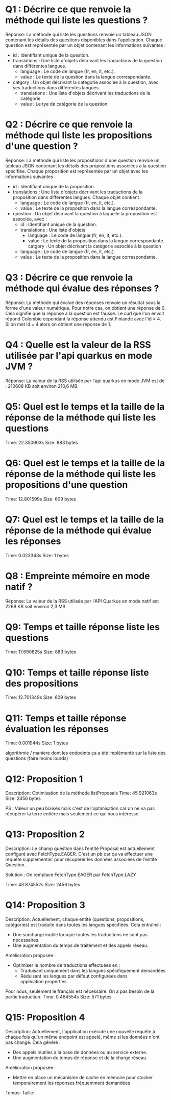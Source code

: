 # Q1 : Décrire ce que renvoie la méthode qui liste les questions ?
Réponse:
La méthode qui liste les questions renvoie un tableau JSON contenant les détails des questions disponibles dans l'application. Chaque question est représentée par un objet contenant les informations suivantes :

- id : Identifiant unique de la question.
- translations : Une liste d'objets décrivant les traductions de la question dans différentes langues. 
    - language : Le code de langue (fr, en, it, etc.).
    - value : Le texte de la question dans la langue correspondante.
- catgory : Un objet décrivant la catégorie associée à la question, avec ses traductions dans différentes langues. 
    - translations : Une liste d'objets décrivant les traductions de la catégorie
    - value : Le tye de catégorie de la question

# Q2 : Décrire ce que renvoie la méthode qui liste les propositions d'une question ?
Réponse:
La méthode qui liste les propositions d'une question renvoie un tableau JSON contenant les détails des propositions associées à la question spécifiée. Chaque proposition est représentée par un objet avec les informations suivantes :

- id : Identifiant unique de la proposition.
- translations : Une liste d'objets décrivant les traductions de la proposition dans différentes langues. Chaque objet contient :
    - language : Le code de langue (fr, en, it, etc.).
    - value : Le texte de la proposition dans la langue correspondante.
- question : Un objet décrivant la question à laquelle la proposition est associée, avec :
    - id : Identifiant unique de la question.
    - translations : Une liste d'objets
        - language : Le code de langue (fr, en, it, etc.).
        - value : Le texte de la proposition dans la langue correspondante.
catgory : Un objet décrivant la catégorie associée à la question
    - language : Le code de langue (fr, en, it, etc.).
    - value : Le texte de la proposition dans la langue correspondante.

# Q3 : Décrire ce que renvoie la méthode qui évalue des réponses ?
Réponse:
La méthode qui évalue des réponses renvoie un résultat sous la forme d'une valeur numérique.
Pour notre cas, on obtient une réponse de 0. Cela signifie que la réponse à la question est fausse.
Le curl que l'on envoit répond Colombie cependant la réponse attendu est Finlande avec l'id = 4. Si on met id = 4 alors on obtient une réponse de 1.

# Q4 : Quelle est la valeur de la RSS utilisée par l'api quarkus en mode JVM ?
Réponse:
La valeur de la RSS utilisée par l'api quarkus en mode JVM est de : 210608 KB soit environ 210,6 MB.

# Q5: Quel est le temps et la taille de la réponse  de la méthode qui liste les questions
Time: 22.350903s
Size: 883 bytes

# Q6: Quel est le temps et la taille de la réponse  de la méthode qui liste les propositions d'une question
Time: 12.801599s
Size: 609 bytes

# Q7: Quel est le temps et la taille de la réponse  de la méthode qui évalue les réponses
Time: 0.023343s
Size: 1 bytes

# Q8 : Empreinte mémoire en mode natif ?
Réponse:
La valeur de la RSS utilisée par l'API Quarkus en mode natif est 2268 KB soit environ 2,3 MB

# Q9: Temps et  taille  réponse   liste les questions
Time: 17.690825s
Size: 883 bytes

# Q10: Temps et  taille  réponse  liste des propositions
Time: 12.701349s
Size: 609 bytes

# Q11: Temps et  taille  réponse  évaluation les réponses
Time: 0.001944s
Size: 1 bytes

algorithmie / maniere dont les endpoints ça a été implémenté sur la liste des questions (faire moins lourds)

# Q12:  Proposition 1
Description: Optimisation de la méthode listProposals
Time: 45.921063s
Size: 2456 bytes

PS : Valeur un peu biaisés mais c'est de l'optimisation car on ne va pas récupérer la terre entière mais seulement ce qui nous intéresse.

# Q13:  Proposition 2
Description: Le champ question dans l’entité Proposal est actuellement configuré avec FetchType.EAGER. C'est un pb car ça va effectuer une requête supplémentair pour récupérer les données associées de l'entité Question.

Solution : On remplace FetchType.EAGER par FetchType.LAZY

Time: 43.874552s
Size: 2456 bytes

# Q14:  Proposition 3
Description: Actuellement, chaque entité (questions, propositions, catégories) est traduite dans toutes les langues spécifiées. Cela entraîne :
- Une surcharge inutile lorsque toutes les traductions ne sont pas nécessaires.
- Une augmentation du temps de traitement et des appels réseau.

Amélioration proposée :
- Optimiser le nombre de traductions effectuées en :
    - Traduisant uniquement dans les langues spécifiquement demandées
    - Réduisant les langues par défaut configurées dans application.properties

Pour nous, seulement le français est nécessaire. On a pas besoin de la partie traduction.
Time: 0.464554s
Size: 571 bytes

# Q15:  Proposition 4
Description: Actuellement, l'application exécute une nouvelle requête à chaque fois qu'un même endpoint est appelé, même si les données n'ont pas changé. Cela génère :
- Des appels inutiles à la base de données ou au service externe.
- Une augmentation du temps de réponse et de la charge réseau.

Amélioration proposée :
- Mettre en place un mécanisme de cache en mémoire pour stocker temporairement les réponses fréquemment demandées

Temps:
Taille: